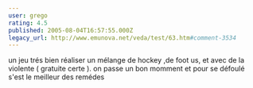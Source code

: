 ```yaml
---
user: grego
rating: 4.5
published: 2005-08-04T16:57:55.000Z
legacy_url: http://www.emunova.net/veda/test/63.htm#comment-3534
---
```

un jeu trés bien réaliser un mélange de hockey ,de foot us, et avec de la violente ( gratuite certe ).
on passe un bon momment et pour se défoulé s'est le meilleur des remédes